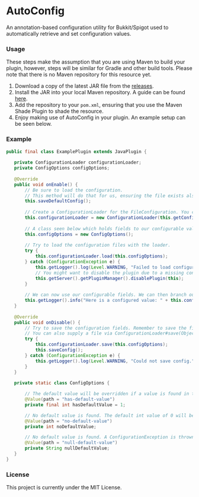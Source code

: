 # AutoConfig
An annotation-based configuration utility for Bukkit/Spigot used to automatically retrieve and set configuration values.

### Usage
These steps make the assumption that you are using Maven to build your plugin, however, steps will be similar for Gradle and other build tools. Please note that there is no Maven repository for this resource yet.

 1) Download a copy of the latest JAR file from the [releases](https://github.com/JayCarrUK/AutoConfig/releases).
 2) Install the JAR into your local Maven repository. A guide can be found [here](https://maven.apache.org/guides/mini/guide-3rd-party-jars-local.html).
 3) Add the repository to your `pom.xml`, ensuring that you use the Maven Shade Plugin to shade the resource.
 4) Enjoy making use of AutoConfig in your plugin. An example setup can be seen below.
 
 ### Example
 ```java
 public final class ExamplePlugin extends JavaPlugin {
    
    private ConfigurationLoader configurationLoader;
    private ConfigOptions configOptions;
    
    @Override
    public void onEnable() {
        // Be sure to load the configuration. 
        // This method will do that for us, ensuring the file exists also.
        this.saveDefaultConfig();
        
        // Create a ConfigurationLoader for the FileConfiguration. You can use configs other than the config.yml too.
        this.configurationLoader = new ConfigurationLoader(this.getConfig());
        
        // A class seen below which holds fields to our configurable values.
        this.configOptions = new ConfigOptions();
        
        // Try to load the configuration files with the loader.
        try {
            this.configurationLoader.load(this.configOptions);
        } catch (ConfigurationException e) {
            this.getLogger().log(Level.WARNING, "Failed to load configuration, disabling plugin...", e);
            // You might want to disable the plugin due to a missing configuration value.
            this.getServer().getPluginManager().disablePlugin(this);
        }
        
        // We can now use our configurable fields. We can then branch out and create a getter for our options to use it elsewhere.
        this.getLogger().info("Here is a configured value: " + this.configOptions.noDefaultValue);
    }
    
    @Override
    public void onDisable() {
        // Try to save the configuration fields. Remember to save the file once your done.
        // You can also supply a file via ConfigurationLoader#save(Object, File) to save there and then, most useful for custom files.
        try {
            this.configurationLoader.save(this.configOptions);
            this.saveConfig();
        } catch (ConfigurationException e) {
            this.getLogger().log(Level.WARNING, "Could not save config.", e);
        }
    }
    
    private static class ConfigOptions {

        // The default value will be overridden if a value is found in the config.
        @Value(path = "has-default-value")
        private final int hasDefaultValue = 1;

        // No default value is found. The default int value of 0 will be used.
        @Value(path = "no-default-value")
        private int noDefaultValue;

        // No default value is found. A ConfigurationException is thrown as this value will be null.
        @Value(path = "null-default-value")
        private String nullDefaultValue;
    }
}
 ```
 ### License
 This project is currently under the MIT License.
